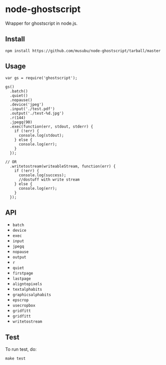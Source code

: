# node-ghostscript

Wrapper for ghostscript in node.js.

## Install

    npm install https://github.com/musubu/node-ghostscript/tarball/master

## Usage

    var gs = require('ghostscript');

    gs()
      .batch()
      .quiet()
      .nopause()
      .device('jpeg')
      .input('./test.pdf')
      .output('./test-%d.jpg')
      .r(144)
      .jpegq(90)
      .exec(function(err, stdout, stderr) {
        if (!err) {
          console.log(stdout);
        } else {
          console.log(err);
        }
      });

    // OR
      .writetostream(writeableStream, function(err) {
        if (!err) {
          console.log(success);
          //dostuff with write stream
        } else {
          console.log(err);
        }
      });

## API

* `batch`
* `device`
* `exec`
* `input`
* `jpegq`
* `nopause`
* `output`
* `r`
* `quiet`
* `firstpage`
* `lastpage`
* `aligntopixels`
* `textalphabits`
* `graphicsalphabits`
* `epscrop`
* `usecropbox`
* `gridfitt`
* `gridfitt`
* `writetostream`

## Test

To run test, do:

    make test

